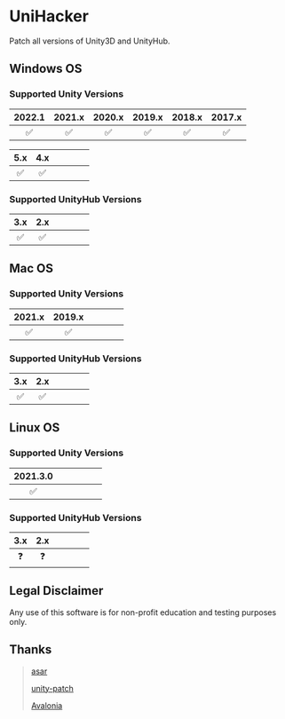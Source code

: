 # UniHacker
Patch all versions of Unity3D and UnityHub. 

## Windows OS

### Supported Unity Versions

|       2022.1       |       2021.x       |       2020.x       |       2019.x       |       2018.x       |       2017.x       |
| :----------------: | :----------------: | :----------------: | :----------------: | :----------------: | :----------------: |
| :white_check_mark: | :white_check_mark: | :white_check_mark: | :white_check_mark: | :white_check_mark: | :white_check_mark: |

|        5.x         |        4.x         |      |      |      |      |
| :----------------: | :----------------: | ---- | ---- | ---- | ---- |
| :white_check_mark: | :white_check_mark: |      |      |      |      |

### Supported UnityHub Versions

|        3.x         |        2.x         |      |      |      |      |
| :----------------: | :----------------: | ---- | ---- | ---- | ---- |
| :white_check_mark: | :white_check_mark: |      |      |      |      |

## Mac OS

### Supported Unity Versions

|       2021.x       |       2019.x       |      |      |      |      |
| :----------------: | :----------------: | :--: | :--: | :--: | :--: |
| :white_check_mark: | :white_check_mark: |      |      |      |      |

### Supported UnityHub Versions

|        3.x         |        2.x         |      |      |      |      |
| :----------------: | :----------------: | ---- | ---- | ---- | ---- |
| :white_check_mark: | :white_check_mark: |      |      |      |      |

## Linux OS

### Supported Unity Versions

|      2021.3.0      |      |      |      |      |      |
| :----------------: | :--: | :--: | :--: | :--: | :--: |
| :white_check_mark: |      |      |      |      |      |

### Supported UnityHub Versions

|    3.x     |    2.x     |      |      |      |      |
| :--------: | :--------: | ---- | ---- | ---- | ---- |
| :question: | :question: |      |      |      |      |

## Legal Disclaimer

Any use of this software is for non-profit education and testing purposes only.

## Thanks

> [asar](https://github.com/Jiiks/asar.net)
>
> [unity-patch](https://github.com/aevitas/unity-patch)
>
> [Avalonia](https://github.com/AvaloniaUI/Avalonia)
